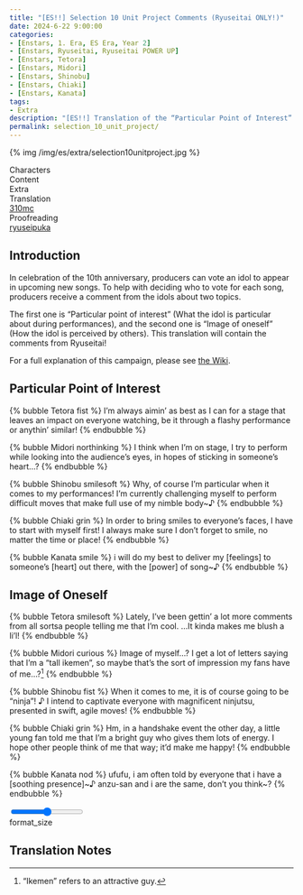```yaml
---
title: "[ES!!] Selection 10 Unit Project Comments (Ryuseitai ONLY!)"
date: 2024-6-22 9:00:00
categories:
- [Enstars, 1. Era, ES Era, Year 2]
- [Enstars, Ryuseitai, Ryuseitai POWER UP]
- [Enstars, Tetora]
- [Enstars, Midori]
- [Enstars, Shinobu]
- [Enstars, Chiaki]
- [Enstars, Kanata]
tags:
- Extra
description: "[ES!!] Translation of the “Particular Point of Interest” and “Image of Oneself” for Ryuseitai, from the Selection 10 Unit Project."
permalink: selection_10_unit_project/
---
```


{% img /img/es/extra/selection10unitproject.jpg %}

<div class="three-wrapper" style="--storyColor:#5ac189;--storyColor-rgb:90,193,137;--storyColor-h:147.4;--storyColor-s:45.4%;--storyColor-l:55.5%;">
    <div class="info-area">
        <div class="info">
            <div class="info-item characters">
                <div class="label">
                    Characters
                </div>
                <div class="value">
                    <a href="/categories/Enstars/Tetora" character="Tetora"></a>
                    <a href="/categories/Enstars/Midori" character="Midori"></a>
                    <a href="/categories/Enstars/Shinobu" character="Shinobu"></a>
                    <a href="/categories/Enstars/Chiaki" character="Chiaki"></a>
                    <a href="/categories/Enstars/Kanata" character="Kanata"></a>
                </div>
            </div>
            <div class="info-item one">
                <div class="label">
                    Content
                </div>
                <div class="value">
                    Extra
                </div>
            </div>
            <div class="info-item two">
                <div class="label">
                    Translation
                </div>
                <div class="value">
                    <a href="/about">310mc</a>
                </div>
            </div>
            <div class="info-item three">
                <div class="label">
                   Proofreading
                </div>
                <div class="value">
                    <a href="https://ryuseipuka.notion.site/proofed-by-ryuseipuka-020757643ea94baabea5e7d21f325a8b" target="_blank">ryuseipuka</a>
                </div>
            </div>
        </div>
    </div>
</div>

<!-- more -->

## Introduction

In celebration of the 10th anniversary, producers can vote an idol to appear in upcoming new songs. To help with deciding who to vote for each song, producers receive a comment from the idols about two topics.

The first one is “Particular point of interest” (What the idol is particular about during performances), and the second one is “Image of oneself” (How the idol is perceived by others). This translation will contain the comments from Ryuseitai!

For a full explanation of this campaign, please see <a href="https://ensemble-stars.fandom.com/wiki/Selection_10_Unit_Project" target="_blank">the Wiki</a>.

## Particular Point of Interest

{% bubble Tetora fist %}
I’m always aimin’ as best as I can for a stage that leaves an impact on everyone watching, be it through a flashy performance or anythin’ similar!
{% endbubble %}

{% bubble Midori northinking %}
I think when I’m on stage, I try to perform while looking into the audience’s eyes, in hopes of sticking in someone’s heart…?
{% endbubble %}

{% bubble Shinobu smilesoft %}
Why, of course I’m particular when it comes to my performances! I’m currently challenging myself to perform difficult moves that make full use of my nimble body~♪
{% endbubble %}

{% bubble Chiaki grin %}
In order to bring smiles to everyone’s faces, I have to start with myself first! I always make sure I don’t forget to smile, no matter the time or place!
{% endbubble %}

{% bubble Kanata smile %}
i will do my best to deliver my [feelings] to someone’s [heart] out there, with the [power] of song~♪
{% endbubble %}

## Image of Oneself

{% bubble Tetora smilesoft %}
Lately, I’ve been gettin’ a lot more comments from all sortsa people telling me that I’m cool. …It kinda makes me blush a li’l!
{% endbubble %}

{% bubble Midori curious %}
Image of myself…? I get a lot of letters saying that I’m a “tall ikemen”, so maybe that’s the sort of impression my fans have of me…?[^1]
{% endbubble %}

{% bubble Shinobu fist %}
When it comes to me, it is of course going to be “ninja”! ♪ I intend to captivate everyone with magnificent ninjutsu, presented in swift, agile moves!
{% endbubble %}

{% bubble Chiaki grin %}
Hm, in a handshake event the other day, a little young fan told me that I’m a bright guy who gives them lots of energy. I hope other people think of me that way; it’d make me happy!
{% endbubble %}

{% bubble Kanata nod %}
ufufu, i am often told by everyone that i have a [soothing presence]\~♪ anzu-san and i are the same, don’t you think\~?
{% endbubble %}

<div class="navigation2">
    <div class="toolbar-wrapper">
        <div class="slider-container">
            <input type="range" min="1" max="5" value="3" class="slider">
        </div>
        <div class="toolbar">
            <a target="_blank" href="/translations/#Index" class="home-button" title="Translations Masterlist"><i class="fa fa-home"></i></a>
            <div class="toolbar__section">
                <a id="sliderDrop">
                    <span class="material-icons-round" title="Text Size">format_size</span>
                </a>
            </div>
            <a href="#top" class="top-arrow" title="Back to Top"><i class="fa fa-arrow-up"></i></a>
        </div>
    </div>
</div>

## Translation Notes 

[^1]: “Ikemen” refers to an attractive guy.